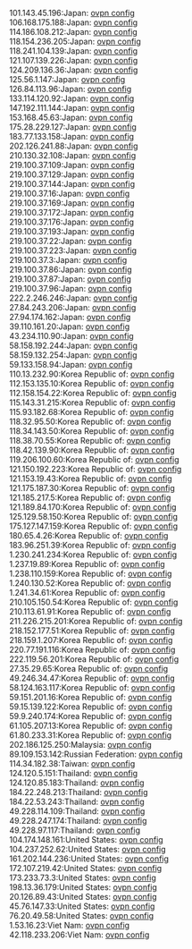 101.143.45.196:Japan: [ovpn config](vpn/101_143_45_196.ovpn)  
106.168.175.188:Japan: [ovpn config](vpn/106_168_175_188.ovpn)  
114.186.108.212:Japan: [ovpn config](vpn/114_186_108_212.ovpn)  
118.154.236.205:Japan: [ovpn config](vpn/118_154_236_205.ovpn)  
118.241.104.139:Japan: [ovpn config](vpn/118_241_104_139.ovpn)  
121.107.139.226:Japan: [ovpn config](vpn/121_107_139_226.ovpn)  
124.209.136.36:Japan: [ovpn config](vpn/124_209_136_36.ovpn)  
125.56.1.147:Japan: [ovpn config](vpn/125_56_1_147.ovpn)  
126.84.113.96:Japan: [ovpn config](vpn/126_84_113_96.ovpn)  
133.114.120.92:Japan: [ovpn config](vpn/133_114_120_92.ovpn)  
147.192.111.144:Japan: [ovpn config](vpn/147_192_111_144.ovpn)  
153.168.45.63:Japan: [ovpn config](vpn/153_168_45_63.ovpn)  
175.28.229.127:Japan: [ovpn config](vpn/175_28_229_127.ovpn)  
183.77.133.158:Japan: [ovpn config](vpn/183_77_133_158.ovpn)  
202.126.241.88:Japan: [ovpn config](vpn/202_126_241_88.ovpn)  
210.130.32.108:Japan: [ovpn config](vpn/210_130_32_108.ovpn)  
219.100.37.109:Japan: [ovpn config](vpn/219_100_37_109.ovpn)  
219.100.37.129:Japan: [ovpn config](vpn/219_100_37_129.ovpn)  
219.100.37.144:Japan: [ovpn config](vpn/219_100_37_144.ovpn)  
219.100.37.16:Japan: [ovpn config](vpn/219_100_37_16.ovpn)  
219.100.37.169:Japan: [ovpn config](vpn/219_100_37_169.ovpn)  
219.100.37.172:Japan: [ovpn config](vpn/219_100_37_172.ovpn)  
219.100.37.176:Japan: [ovpn config](vpn/219_100_37_176.ovpn)  
219.100.37.193:Japan: [ovpn config](vpn/219_100_37_193.ovpn)  
219.100.37.22:Japan: [ovpn config](vpn/219_100_37_22.ovpn)  
219.100.37.223:Japan: [ovpn config](vpn/219_100_37_223.ovpn)  
219.100.37.3:Japan: [ovpn config](vpn/219_100_37_3.ovpn)  
219.100.37.86:Japan: [ovpn config](vpn/219_100_37_86.ovpn)  
219.100.37.87:Japan: [ovpn config](vpn/219_100_37_87.ovpn)  
219.100.37.96:Japan: [ovpn config](vpn/219_100_37_96.ovpn)  
222.2.246.246:Japan: [ovpn config](vpn/222_2_246_246.ovpn)  
27.84.243.206:Japan: [ovpn config](vpn/27_84_243_206.ovpn)  
27.94.174.162:Japan: [ovpn config](vpn/27_94_174_162.ovpn)  
39.110.161.20:Japan: [ovpn config](vpn/39_110_161_20.ovpn)  
43.234.110.90:Japan: [ovpn config](vpn/43_234_110_90.ovpn)  
58.158.192.244:Japan: [ovpn config](vpn/58_158_192_244.ovpn)  
58.159.132.254:Japan: [ovpn config](vpn/58_159_132_254.ovpn)  
59.133.158.94:Japan: [ovpn config](vpn/59_133_158_94.ovpn)  
110.13.232.90:Korea Republic of: [ovpn config](vpn/110_13_232_90.ovpn)  
112.153.135.10:Korea Republic of: [ovpn config](vpn/112_153_135_10.ovpn)  
112.158.154.22:Korea Republic of: [ovpn config](vpn/112_158_154_22.ovpn)  
115.143.31.215:Korea Republic of: [ovpn config](vpn/115_143_31_215.ovpn)  
115.93.182.68:Korea Republic of: [ovpn config](vpn/115_93_182_68.ovpn)  
118.32.95.50:Korea Republic of: [ovpn config](vpn/118_32_95_50.ovpn)  
118.34.143.50:Korea Republic of: [ovpn config](vpn/118_34_143_50.ovpn)  
118.38.70.55:Korea Republic of: [ovpn config](vpn/118_38_70_55.ovpn)  
118.42.139.90:Korea Republic of: [ovpn config](vpn/118_42_139_90.ovpn)  
119.206.100.60:Korea Republic of: [ovpn config](vpn/119_206_100_60.ovpn)  
121.150.192.223:Korea Republic of: [ovpn config](vpn/121_150_192_223.ovpn)  
121.153.19.43:Korea Republic of: [ovpn config](vpn/121_153_19_43.ovpn)  
121.175.187.30:Korea Republic of: [ovpn config](vpn/121_175_187_30.ovpn)  
121.185.217.5:Korea Republic of: [ovpn config](vpn/121_185_217_5.ovpn)  
121.189.84.170:Korea Republic of: [ovpn config](vpn/121_189_84_170.ovpn)  
125.129.58.150:Korea Republic of: [ovpn config](vpn/125_129_58_150.ovpn)  
175.127.147.159:Korea Republic of: [ovpn config](vpn/175_127_147_159.ovpn)  
180.65.4.26:Korea Republic of: [ovpn config](vpn/180_65_4_26.ovpn)  
183.96.251.39:Korea Republic of: [ovpn config](vpn/183_96_251_39.ovpn)  
1.230.241.234:Korea Republic of: [ovpn config](vpn/1_230_241_234.ovpn)  
1.237.19.89:Korea Republic of: [ovpn config](vpn/1_237_19_89.ovpn)  
1.238.110.159:Korea Republic of: [ovpn config](vpn/1_238_110_159.ovpn)  
1.240.130.52:Korea Republic of: [ovpn config](vpn/1_240_130_52.ovpn)  
1.241.34.61:Korea Republic of: [ovpn config](vpn/1_241_34_61.ovpn)  
210.105.150.54:Korea Republic of: [ovpn config](vpn/210_105_150_54.ovpn)  
210.113.61.91:Korea Republic of: [ovpn config](vpn/210_113_61_91.ovpn)  
211.226.215.201:Korea Republic of: [ovpn config](vpn/211_226_215_201.ovpn)  
218.152.177.51:Korea Republic of: [ovpn config](vpn/218_152_177_51.ovpn)  
218.159.1.207:Korea Republic of: [ovpn config](vpn/218_159_1_207.ovpn)  
220.77.191.116:Korea Republic of: [ovpn config](vpn/220_77_191_116.ovpn)  
222.119.56.201:Korea Republic of: [ovpn config](vpn/222_119_56_201.ovpn)  
27.35.29.65:Korea Republic of: [ovpn config](vpn/27_35_29_65.ovpn)  
49.246.34.47:Korea Republic of: [ovpn config](vpn/49_246_34_47.ovpn)  
58.124.163.117:Korea Republic of: [ovpn config](vpn/58_124_163_117.ovpn)  
59.151.201.16:Korea Republic of: [ovpn config](vpn/59_151_201_16.ovpn)  
59.15.139.122:Korea Republic of: [ovpn config](vpn/59_15_139_122.ovpn)  
59.9.240.174:Korea Republic of: [ovpn config](vpn/59_9_240_174.ovpn)  
61.105.207.13:Korea Republic of: [ovpn config](vpn/61_105_207_13.ovpn)  
61.80.233.31:Korea Republic of: [ovpn config](vpn/61_80_233_31.ovpn)  
202.186.125.250:Malaysia: [ovpn config](vpn/202_186_125_250.ovpn)  
89.109.153.142:Russian Federation: [ovpn config](vpn/89_109_153_142.ovpn)  
114.34.182.38:Taiwan: [ovpn config](vpn/114_34_182_38.ovpn)  
124.120.5.151:Thailand: [ovpn config](vpn/124_120_5_151.ovpn)  
124.120.85.183:Thailand: [ovpn config](vpn/124_120_85_183.ovpn)  
184.22.248.213:Thailand: [ovpn config](vpn/184_22_248_213.ovpn)  
184.22.53.243:Thailand: [ovpn config](vpn/184_22_53_243.ovpn)  
49.228.114.109:Thailand: [ovpn config](vpn/49_228_114_109.ovpn)  
49.228.247.174:Thailand: [ovpn config](vpn/49_228_247_174.ovpn)  
49.228.97.117:Thailand: [ovpn config](vpn/49_228_97_117.ovpn)  
104.174.148.161:United States: [ovpn config](vpn/104_174_148_161.ovpn)  
104.237.252.62:United States: [ovpn config](vpn/104_237_252_62.ovpn)  
161.202.144.236:United States: [ovpn config](vpn/161_202_144_236.ovpn)  
172.107.219.42:United States: [ovpn config](vpn/172_107_219_42.ovpn)  
173.233.73.3:United States: [ovpn config](vpn/173_233_73_3.ovpn)  
198.13.36.179:United States: [ovpn config](vpn/198_13_36_179.ovpn)  
20.126.89.43:United States: [ovpn config](vpn/20_126_89_43.ovpn)  
45.76.147.33:United States: [ovpn config](vpn/45_76_147_33.ovpn)  
76.20.49.58:United States: [ovpn config](vpn/76_20_49_58.ovpn)  
1.53.16.23:Viet Nam: [ovpn config](vpn/1_53_16_23.ovpn)  
42.118.233.206:Viet Nam: [ovpn config](vpn/42_118_233_206.ovpn)  
